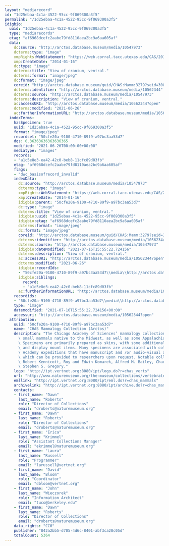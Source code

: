 ```yaml
---
layout: "mediarecord"
id: "1d25ebaa-4c1a-4522-95cc-9f069300a3f5"
permalink: "/1d25ebaa-4c1a-4522-95cc-9f069300a3f5"
idigbio:
  uuid: "1d25ebaa-4c1a-4522-95cc-9f069300a3f5"
  type: "mediarecords"
  etag: "af6968dcefc2aabe79fd8110aea2bc9a6aa605af"
  data:
    dc:source: "http://arctos.database.museum/media/10547973"
    dcterms:type: "image"
    xmpRights:WebStatement: "https://web.corral.tacc.utexas.edu/CAS/20161217-02/jpg/chas_mamm_3279.6.jpg"
    xmp:CreateDate: "2014-01-16"
    dc:type: "image"
    dcterms:title: "View of cranium, ventral."
    dcterms:format: "image/jpeg"
    dc:format: "image/jpeg"
    coreid: "http://arctos.database.museum/guid/CHAS:Mamm:3279?seid=3088323"
    dcterms:identifier: "http://arctos.database.museum/media/10562344"
    dcterms:source: "http://arctos.database.museum/media/10547973"
    dcterms:description: "View of cranium, ventral."
    ac:accessURI: "http://arctos.database.museum/media/10562344?open"
    dcterms:modified: "2021-06-26"
    ac:furtherInformationURL: "http://arctos.database.museum/media/10562344"
  indexTerms:
    hasSpecimen: true
    uuid: "1d25ebaa-4c1a-4522-95cc-9f069300a3f5"
    format: "image/jpeg"
    recordset: "50cfe20a-9100-4710-89f9-a97bc3aa53d7"
    dqs: 0.36363636363636365
    modified: "2021-06-26T00:00:00+00:00"
    mediatype: "images"
    records:
    - "a1c5e8e3-ea42-42c0-beb8-11cfc89d03fb"
    etag: "af6968dcefc2aabe79fd8110aea2bc9a6aa605af"
    flags:
    - "dwc_basisofrecord_invalid"
    indexData:
      dc:source: "http://arctos.database.museum/media/10547973"
      dcterms:type: "image"
      xmpRights:WebStatement: "https://web.corral.tacc.utexas.edu/CAS/20161217-02/jpg/chas_mamm_3279.6.jpg"
      xmp:CreateDate: "2014-01-16"
      idigbio:parent: "50cfe20a-9100-4710-89f9-a97bc3aa53d7"
      dc:type: "image"
      dcterms:title: "View of cranium, ventral."
      idigbio:uuid: "1d25ebaa-4c1a-4522-95cc-9f069300a3f5"
      idigbio:etag: "af6968dcefc2aabe79fd8110aea2bc9a6aa605af"
      dcterms:format: "image/jpeg"
      dc:format: "image/jpeg"
      coreid: "http://arctos.database.museum/guid/CHAS:Mamm:3279?seid=3088323"
      dcterms:identifier: "http://arctos.database.museum/media/10562344"
      dcterms:source: "http://arctos.database.museum/media/10547973"
      idigbio:dateModified: "2021-07-16T15:55:22.724156"
      dcterms:description: "View of cranium, ventral."
      ac:accessURI: "http://arctos.database.museum/media/10562344?open"
      dcterms:modified: "2021-06-26"
      idigbio:recordIds:
      - "50cfe20a-9100-4710-89f9-a97bc3aa53d7\\media\\http://arctos.database.museum/media/10562344"
      idigbio:siblings:
        record:
        - "a1c5e8e3-ea42-42c0-beb8-11cfc89d03fb"
      ac:furtherInformationURL: "http://arctos.database.museum/media/10562344"
    recordids:
    - "50cfe20a-9100-4710-89f9-a97bc3aa53d7\\media\\http://arctos.database.museum/media/10562344"
    type: "image"
    datemodified: "2021-07-16T15:55:22.724156+00:00"
    accessuri: "http://arctos.database.museum/media/10562344?open"
  attribution:
    uuid: "50cfe20a-9100-4710-89f9-a97bc3aa53d7"
    name: "CHAS Mammalogy Collection (Arctos)"
    description: "The Chicago Academy of Sciences’ mammalogy collection contains mostly\
      \ small mammals native to the Midwest, as well as some Appalachian species.\
      \ Specimens are primarily prepared as skins, with some additional osteological\
      \ and display mount items. Many specimens are associated with collectors or\
      \ Academy expeditions that have manuscript and /or audio-visual archival material,\
      \ which can be provided to researchers upon request. Notable collectors include\
      \ Robert Kennicott, Roy and Edwin Komarek, Alfred M. Bailey, Charles D. Brower,\
      \ Stephen S. Gregory."
    logo: "http://ipt.vertnet.org:8080/ipt/logo.do?r=chas_verts"
    url: "http://www.naturemuseum.org/the-museum/collections/vertebrates"
    emllink: "http://ipt.vertnet.org:8080/ipt/eml.do?r=chas_mammals"
    archivelink: "http://ipt.vertnet.org:8080/ipt/archive.do?r=chas_mammals"
    contacts:
    - first_name: "Dawn"
      last_name: "Roberts"
      role: "Director of Collections"
      email: "droberts@naturemuseum.org"
    - first_name: "Dawn"
      last_name: "Roberts"
      role: "Director of Collections"
      email: "droberts@naturemuseum.org"
    - first_name: "Erica"
      last_name: "Krimmel"
      role: "Assistant Collections Manager"
      email: "ekrimmel@naturemuseum.org"
    - first_name: "Laura"
      last_name: "Russell"
      role: "Programmer"
      email: "larussell@vertnet.org"
    - first_name: "David"
      last_name: "Bloom"
      role: "Coordinator"
      email: "dbloom@vertnet.org"
    - first_name: "John"
      last_name: "Wieczorek"
      role: "Information Architect"
      email: "tuco@berkeley.edu"
    - first_name: "Dawn"
      last_name: "Roberts"
      role: "Director of Collections"
      email: "droberts@naturemuseum.org"
    data_rights: "CC0"
    publisher: "842a2bb5-d705-4d6c-8401-abf3ca28c05d"
    totalCount: 5364
---
```


